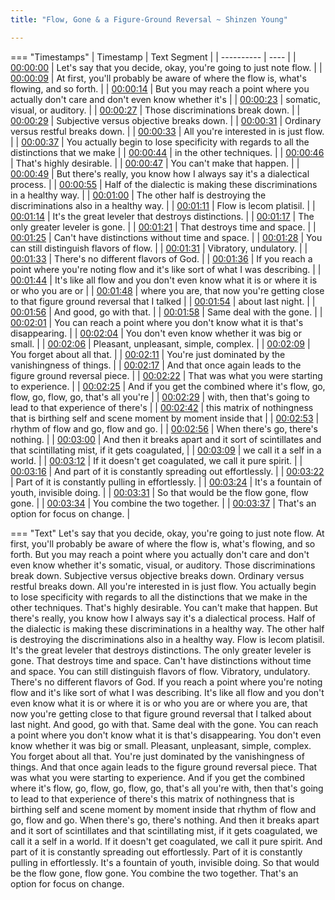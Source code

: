 ```yaml
---
title: "Flow, Gone & a Figure-Ground Reversal ~ Shinzen Young"

---
```

=== "Timestamps"
    | Timestamp | Text Segment |
    | ---------- | ----  |
    | [00:00:00](https://www.youtube.com/watch?v=rKm-WXRH2IQ&t=0) |  Let's say that you decide, okay, you're going to just note flow. |
    | [00:00:09](https://www.youtube.com/watch?v=rKm-WXRH2IQ&t=9) |  At first, you'll probably be aware of where the flow is, what's flowing, and so forth. |
    | [00:00:14](https://www.youtube.com/watch?v=rKm-WXRH2IQ&t=14) |  But you may reach a point where you actually don't care and don't even know whether it's |
    | [00:00:23](https://www.youtube.com/watch?v=rKm-WXRH2IQ&t=23) |  somatic, visual, or auditory. |
    | [00:00:27](https://www.youtube.com/watch?v=rKm-WXRH2IQ&t=27) |  Those discriminations break down. |
    | [00:00:29](https://www.youtube.com/watch?v=rKm-WXRH2IQ&t=29) |  Subjective versus objective breaks down. |
    | [00:00:31](https://www.youtube.com/watch?v=rKm-WXRH2IQ&t=31) |  Ordinary versus restful breaks down. |
    | [00:00:33](https://www.youtube.com/watch?v=rKm-WXRH2IQ&t=33) |  All you're interested in is just flow. |
    | [00:00:37](https://www.youtube.com/watch?v=rKm-WXRH2IQ&t=37) |  You actually begin to lose specificity with regards to all the distinctions that we make |
    | [00:00:44](https://www.youtube.com/watch?v=rKm-WXRH2IQ&t=44) |  in the other techniques. |
    | [00:00:46](https://www.youtube.com/watch?v=rKm-WXRH2IQ&t=46) |  That's highly desirable. |
    | [00:00:47](https://www.youtube.com/watch?v=rKm-WXRH2IQ&t=47) |  You can't make that happen. |
    | [00:00:49](https://www.youtube.com/watch?v=rKm-WXRH2IQ&t=49) |  But there's really, you know how I always say it's a dialectical process. |
    | [00:00:55](https://www.youtube.com/watch?v=rKm-WXRH2IQ&t=55) |  Half of the dialectic is making these discriminations in a healthy way. |
    | [00:01:00](https://www.youtube.com/watch?v=rKm-WXRH2IQ&t=60) |  The other half is destroying the discriminations also in a healthy way. |
    | [00:01:11](https://www.youtube.com/watch?v=rKm-WXRH2IQ&t=71) |  Flow is lecom platisil. |
    | [00:01:14](https://www.youtube.com/watch?v=rKm-WXRH2IQ&t=74) |  It's the great leveler that destroys distinctions. |
    | [00:01:17](https://www.youtube.com/watch?v=rKm-WXRH2IQ&t=77) |  The only greater leveler is gone. |
    | [00:01:21](https://www.youtube.com/watch?v=rKm-WXRH2IQ&t=81) |  That destroys time and space. |
    | [00:01:25](https://www.youtube.com/watch?v=rKm-WXRH2IQ&t=85) |  Can't have distinctions without time and space. |
    | [00:01:28](https://www.youtube.com/watch?v=rKm-WXRH2IQ&t=88) |  You can still distinguish flavors of flow. |
    | [00:01:31](https://www.youtube.com/watch?v=rKm-WXRH2IQ&t=91) |  Vibratory, undulatory. |
    | [00:01:33](https://www.youtube.com/watch?v=rKm-WXRH2IQ&t=93) |  There's no different flavors of God. |
    | [00:01:36](https://www.youtube.com/watch?v=rKm-WXRH2IQ&t=96) |  If you reach a point where you're noting flow and it's like sort of what I was describing. |
    | [00:01:44](https://www.youtube.com/watch?v=rKm-WXRH2IQ&t=104) |  It's like all flow and you don't even know what it is or where it is or who you are or |
    | [00:01:48](https://www.youtube.com/watch?v=rKm-WXRH2IQ&t=108) |  where you are, that now you're getting close to that figure ground reversal that I talked |
    | [00:01:54](https://www.youtube.com/watch?v=rKm-WXRH2IQ&t=114) |  about last night. |
    | [00:01:56](https://www.youtube.com/watch?v=rKm-WXRH2IQ&t=116) |  And good, go with that. |
    | [00:01:58](https://www.youtube.com/watch?v=rKm-WXRH2IQ&t=118) |  Same deal with the gone. |
    | [00:02:01](https://www.youtube.com/watch?v=rKm-WXRH2IQ&t=121) |  You can reach a point where you don't know what it is that's disappearing. |
    | [00:02:04](https://www.youtube.com/watch?v=rKm-WXRH2IQ&t=124) |  You don't even know whether it was big or small. |
    | [00:02:06](https://www.youtube.com/watch?v=rKm-WXRH2IQ&t=126) |  Pleasant, unpleasant, simple, complex. |
    | [00:02:09](https://www.youtube.com/watch?v=rKm-WXRH2IQ&t=129) |  You forget about all that. |
    | [00:02:11](https://www.youtube.com/watch?v=rKm-WXRH2IQ&t=131) |  You're just dominated by the vanishingness of things. |
    | [00:02:17](https://www.youtube.com/watch?v=rKm-WXRH2IQ&t=137) |  And that once again leads to the figure ground reversal piece. |
    | [00:02:22](https://www.youtube.com/watch?v=rKm-WXRH2IQ&t=142) |  That was what you were starting to experience. |
    | [00:02:25](https://www.youtube.com/watch?v=rKm-WXRH2IQ&t=145) |  And if you get the combined where it's flow, go, flow, go, flow, go, that's all you're |
    | [00:02:29](https://www.youtube.com/watch?v=rKm-WXRH2IQ&t=149) |  with, then that's going to lead to that experience of there's |
    | [00:02:42](https://www.youtube.com/watch?v=rKm-WXRH2IQ&t=162) |  this matrix of nothingness that is birthing self and scene moment by moment inside that |
    | [00:02:53](https://www.youtube.com/watch?v=rKm-WXRH2IQ&t=173) |  rhythm of flow and go, flow and go. |
    | [00:02:56](https://www.youtube.com/watch?v=rKm-WXRH2IQ&t=176) |  When there's go, there's nothing. |
    | [00:03:00](https://www.youtube.com/watch?v=rKm-WXRH2IQ&t=180) |  And then it breaks apart and it sort of scintillates and that scintillating mist, if it gets coagulated, |
    | [00:03:09](https://www.youtube.com/watch?v=rKm-WXRH2IQ&t=189) |  we call it a self in a world. |
    | [00:03:12](https://www.youtube.com/watch?v=rKm-WXRH2IQ&t=192) |  If it doesn't get coagulated, we call it pure spirit. |
    | [00:03:16](https://www.youtube.com/watch?v=rKm-WXRH2IQ&t=196) |  And part of it is constantly spreading out effortlessly. |
    | [00:03:22](https://www.youtube.com/watch?v=rKm-WXRH2IQ&t=202) |  Part of it is constantly pulling in effortlessly. |
    | [00:03:24](https://www.youtube.com/watch?v=rKm-WXRH2IQ&t=204) |  It's a fountain of youth, invisible doing. |
    | [00:03:31](https://www.youtube.com/watch?v=rKm-WXRH2IQ&t=211) |  So that would be the flow gone, flow gone. |
    | [00:03:34](https://www.youtube.com/watch?v=rKm-WXRH2IQ&t=214) |  You combine the two together. |
    | [00:03:37](https://www.youtube.com/watch?v=rKm-WXRH2IQ&t=217) |  That's an option for focus on change. |

=== "Text"
     Let's say that you decide, okay, you're going to just note flow. At first, you'll probably be aware of where the flow is, what's flowing, and so forth. But you may reach a point where you actually don't care and don't even know whether it's somatic, visual, or auditory. Those discriminations break down. Subjective versus objective breaks down. Ordinary versus restful breaks down. All you're interested in is just flow. You actually begin to lose specificity with regards to all the distinctions that we make in the other techniques. That's highly desirable. You can't make that happen. But there's really, you know how I always say it's a dialectical process. Half of the dialectic is making these discriminations in a healthy way. The other half is destroying the discriminations also in a healthy way. Flow is lecom platisil. It's the great leveler that destroys distinctions. The only greater leveler is gone. That destroys time and space. Can't have distinctions without time and space. You can still distinguish flavors of flow. Vibratory, undulatory. There's no different flavors of God. If you reach a point where you're noting flow and it's like sort of what I was describing. It's like all flow and you don't even know what it is or where it is or who you are or where you are, that now you're getting close to that figure ground reversal that I talked about last night. And good, go with that. Same deal with the gone. You can reach a point where you don't know what it is that's disappearing. You don't even know whether it was big or small. Pleasant, unpleasant, simple, complex. You forget about all that. You're just dominated by the vanishingness of things. And that once again leads to the figure ground reversal piece. That was what you were starting to experience. And if you get the combined where it's flow, go, flow, go, flow, go, that's all you're with, then that's going to lead to that experience of there's this matrix of nothingness that is birthing self and scene moment by moment inside that rhythm of flow and go, flow and go. When there's go, there's nothing. And then it breaks apart and it sort of scintillates and that scintillating mist, if it gets coagulated, we call it a self in a world. If it doesn't get coagulated, we call it pure spirit. And part of it is constantly spreading out effortlessly. Part of it is constantly pulling in effortlessly. It's a fountain of youth, invisible doing. So that would be the flow gone, flow gone. You combine the two together. That's an option for focus on change.